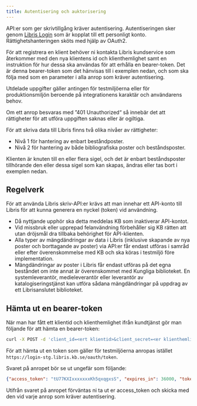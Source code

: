 ```yaml
---
title: Autentisering och auktorisering
---
```

API:er som ger skrivtillgång kräver autentisering. Autentiseringen sker genom [Libris Login](https://login.libris.kb.se/) som är kopplat till ett personligt konto. Rättighetshanteringen sköts med hjälp av OAuth2.

För att registrera en klient behöver ni kontakta Libris kundservice som återkommer med den nya klientens id och klienthemlighet samt en instruktion för hur dessa ska användas för att erhålla en bearer-token. Det är denna bearer-token som det hänvisas till i exemplen nedan, och som ska följa med som en parameter i alla anrop som kräver autentisering.

Utdelade uppgifter gäller antingen för testmiljöerna eller för produktionsmiljön beroende på integrationens karaktär och användarens behov.

Om ett anrop besvaras med ”401 Unauthorized“ så innebär det att rättigheter för att utföra uppgiften saknas eller är ogiltiga.

För att skriva data till Libris finns två olika nivåer av rättigheter:

* Nivå 1 för hantering av enbart beståndposter.
* Nivå 2 för hantering av både bibliografiska poster och beståndsposter.

Klienten är knuten till en eller flera sigel, och det är enbart beståndsposter tillhörande den eller dessa sigel som kan skapas, ändras eller tas bort i exemplen nedan.

## Regelverk

För att använda Libris skriv-API:er krävs att man innehar ett API-konto till Libris för att kunna generera en nyckel (token) vid användning.

* Då nyttjande upphör ska detta meddelas KB som inaktiverar API-kontot.
* Vid missbruk eller upprepad felanvändning förbehåller sig KB rätten att utan dröjsmål dra tillbaka behörighet för API-klienten.
* Alla typer av mängdändringar av data i Libris (inklusive skapande av nya poster och borttagande av poster) via API:er får endast utföras i samråd eller efter överenskommelse med KB och ska köras i testmiljö före implementation.
* Mängdändringar av poster i Libris får endast utföras på det egna beståndet om inte annat är överenskommet med Kungliga biblioteket. En systemleverantör, medieleverantör eller leverantör av katalogiseringstjänst kan utföra sådana mängdändringar på uppdrag av ett Librisanslutet biblioteket.

## Hämta ut en bearer-token

När man har fått ett klientid och klienthemlighet ifrån kundtjänst gör man följande för att hämta
en bearer-token:

```bash title="Shell"
curl -X POST -d 'client_id=<ert klientid>&client_secret=<er klienthemlighet>&grant_type=client_credentials' https://login.libris.kb.se/oauth/token'
```
För att hämta ut en token som gäller för testmiljöerna anropas istället `https://login-stg.libris.kb.se/oauth/token`.

Svaret på anropet bör se ut ungefär som följande:

```json title="JSON"
{"access_token": "tU77KXIxxxxxxxKh5qxqgxsS", "expires_in": 36000, "token_type": "Bearer", "scope": "read write", "app_version": "1.5.0"}
```

Utifrån svaret på anropet förväntas ni ta ut er access_token och skicka med den vid varje anrop som kräver autentisering.
